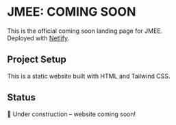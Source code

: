 # JMEE: COMING SOON

This is the official coming soon landing page for JMEE.  
Deployed with [Netlify](https://www.netlify.com/).

## Project Setup
This is a static website built with HTML and Tailwind CSS.  

## Status
🚧 Under construction – website coming soon!
